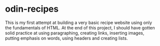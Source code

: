 # odin-recipes

This is my first attempt at building a very basic recipe website using only the fundamentals of HTML.
At the end of this project, I should have gotten solid practice at using paragraphing, creating links, inserting images, putting emphasis on words, using headers and creating lists.
